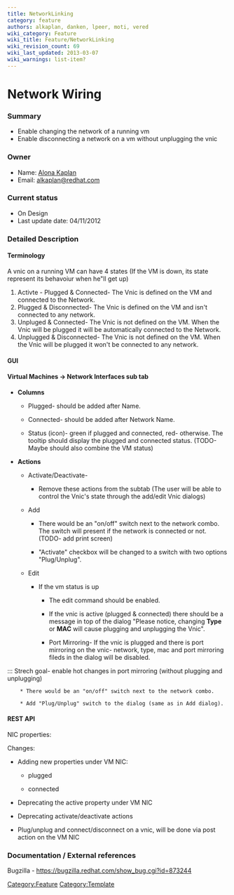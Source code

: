 ```yaml
---
title: NetworkLinking
category: feature
authors: alkaplan, danken, lpeer, moti, vered
wiki_category: Feature
wiki_title: Feature/NetworkLinking
wiki_revision_count: 69
wiki_last_updated: 2013-03-07
wiki_warnings: list-item?
---
```


# Network Wiring

### Summary

*   Enable changing the network of a running vm
*   Enable disconnecting a network on a vm without unplugging the vnic

### Owner

*   Name: [ Alona Kaplan](User:alkaplan)
*   Email: <alkaplan@redhat.com>

### Current status

*   On Design
*   Last update date: 04/11/2012

### Detailed Description

#### Terminology

A vnic on a running VM can have 4 states (If the VM is down, its state represent its behavoiur when he"ll get up)

1.  Activte - Plugged & Connected- The Vnic is defined on the VM and connected to the Network.
2.  Plugged & Disconnected- The Vnic is defined on the VM and isn't connected to any network.
3.  Unpluged & Connected- The Vnic is not defined on the VM. When the Vnic will be plugged it will be automatically connected to the Network.
4.  Unplugged & Disconnected- The Vnic is not defined on the VM. When the Vnic will be plugged it won't be connected to any network.

#### GUI

#### Virtual Machines -> Network Interfaces sub tab

*   **Columns**

    * Plugged- should be added after Name.

    * Connected- should be added after Network Name.

    * Status (icon)- green if plugged and connected, red- otherwise. The tooltip should display the plugged and connected status. (TODO- Maybe should also combine the VM status)

*   **Actions**

    * Activate/Deactivate-

        * Remove these actions from the subtab (The user will be able to control the Vnic's state through the add/edit Vnic dialogs)

    * Add

        * There would be an "on/off" switch next to the network combo. The switch will present if the network is connected or not. (TODO- add print screen)

        * "Activate" checkbox will be changed to a switch with two options "Plug/Unplug".

    * Edit

        * If the vm status is up

            * The edit command should be enabled.

            * If the vnic is active (plugged & connected) there should be a message in top of the dialog "Please notice, changing <b>Type</b> or <b>MAC</b> will cause plugging and unplugging the Vnic".

            * Port Mirroring- If the vnic is plugged and there is port mirroring on the vnic- network, type, mac and port mirroring fileds in the dialog will be disabled.

::: Strech goal- enable hot changes in port mirroring (without plugging and unplugging)

        * There would be an "on/off" switch next to the network combo.

        * Add "Plug/Unplug" switch to the dialog (same as in Add dialog).

#### REST API

NIC properties:

Changes:

*   Adding new properties under VM NIC:

    * plugged

    * connected

*   Deprecating the active property under VM NIC
*   Deprecating activate/deactivate actions
*   Plug/unplug and connect/disconnect on a vnic, will be done via post action on the VM NIC

### Documentation / External references

Bugzilla - <https://bugzilla.redhat.com/show_bug.cgi?id=873244>

<Category:Feature> <Category:Template>
